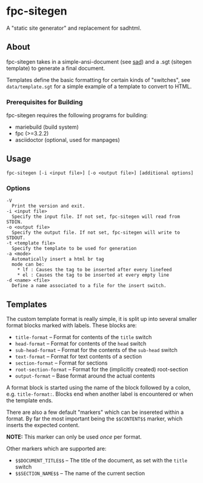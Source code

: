 # fpc-sitegen
A "static site generator" and replacement for sadhtml.

## About
fpc-sitegen takes in a simple-ansi-document (see [sad](https://github.com/FelixEcker/sad)) and a
.sgt (sitegen template) to generate a final document.

Templates define the basic formatting for certain kinds of "switches", see `data/template.sgt` for
a simple example of a template to convert to HTML.

### Prerequisites for Building

fpc-sitegen requires the following programs for building:

* mariebuild (build system)
* fpc (>=3.2.2)
* asciidoctor (optional, used for manpages)

## Usage
```
fpc-sitegen [-i <input file>] [-o <output file>] [additional options]
```

### Options
```
-V
  Print the version and exit.
-i <input file>
  Specify the input file. If not set, fpc-sitegen will read from STDIN.
-o <output file>
  Specify the output file. If not set, fpc-sitegen will write to STDOUT.
-t <template file>
  Specify the template to be used for generation
-a <mode>
  Automatically insert a html br tag
  mode can be:
    * lf : Causes the tag to be inserted after every linefeed
    * el : Causes the tag to be inserted at every empty line
-d <name> <file>
  Define a name associated to a file for the insert switch.
```

## Templates
The custom template format is really simple, it is split up into several smaller
format blocks marked with labels. These blocks are:

* `title-format` – Format for contents of the `title` switch
* `head-format` – Format for contents of the `head` switch
* `sub-head-format` – Format for the contents of the `sub-head` switch
* `text-format` – Format for text contents of a section
* `section-format` – Format for sections
* `root-section-format` – Format for the (implicitly created) root-section
* `output-format` – Base format around the actual contents

A format block is started using the name of the block followed by a colon, e.g.
`title-format:`. Blocks end when another label is encountered or when the
template ends.

There are also a few default "markers" which can be insereted within a format.
By far the most important being the `$$CONTENT$$` marker, which inserts the
expected content.

**NOTE:** This marker can only be used *once* per format.

Other markers which are supported are:
* `$$DOCUMENT_TITLE$$` – The title of the document, as set with the `title` switch
* `$$SECTION_NAME$$` – The name of the current section
